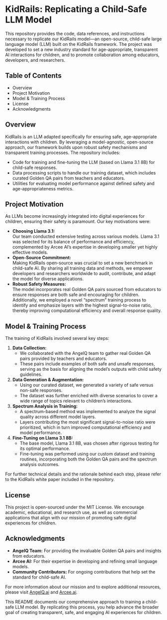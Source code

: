 #  KidRails: Replicating a Child-Safe LLM Model

This repository provides the code, data references, and instructions necessary to replicate our KidRails model—an open-source, child-safe large language model (LLM) built on the  KidRails framework. The project was developed to set a new industry standard for age-appropriate, transparent AI interactions for children, and to promote collaboration among educators, developers, and researchers.

## Table of Contents
- Overview
- Project Motivation
- Model & Training Process
- License
- Acknowledgments

## Overview

KidRails is an LLM adapted specifically for ensuring safe, age-appropriate interactions with children. By leveraging a model-agnostic, open-source approach, our framework builds upon robust safety mechanisms and transparent training processes. The repository includes:
- Code for training and fine-tuning the LLM (based on Llama 3.1 8B) for child-safe responses.
- Data processing scripts to handle our training dataset, which includes curated Golden QA pairs from teachers and educators.
- Utilities for evaluating model performance against defined safety and age-appropriateness metrics.

## Project Motivation

As LLMs become increasingly integrated into digital experiences for children, ensuring their safety is paramount. Our key motivations were:
- **Choosing Llama 3.1:**  
  Our team conducted extensive testing across various models. Llama 3.1 was selected for its balance of performance and efficiency, complemented by Arcee AI’s expertise in developing smaller yet highly effective models.
- **Open-Source Commitment:**  
  Making KidRails open-source was crucial to set a new benchmark in child-safe AI. By sharing all training data and methods, we empower developers and researchers worldwide to audit, contribute, and adapt the model for diverse applications.
- **Robust Safety Measures:**  
  The model incorporates real Golden QA pairs sourced from educators to ensure responses are both safe and encouraging for children. Additionally, we employed a novel “spectrum” training process to identify and emphasize layers with the highest signal-to-noise ratio, thereby improving computational efficiency and overall response quality.

## Model & Training Process

The training of KidRails involved several key steps:
1. **Data Collection:**
   - We collaborated with the AngelQ team to gather real Golden QA pairs provided by teachers and educators.
   - These pairs include examples of both safe and unsafe responses, serving as the basis for aligning the model’s outputs with child safety guidelines.
2. **Data Generation & Augmentation:**
   - Using our curated dataset, we generated a variety of safe versus non-safe responses.
   - The dataset was further enriched with diverse scenarios to cover a wide range of topics relevant to children’s interactions.
3. **Spectrum Analysis in Training:**
   - A spectrum-based method was implemented to analyze the signal quality across different model layers.
   - Layers contributing the most significant signal-to-noise ratio were prioritized, which in turn improved computational efficiency and model performance.
4. **Fine-Tuning on Llama 3.1 8B:**
   - The base model, Llama 3.1 8B, was chosen after rigorous testing for its optimal performance.
   - Fine-tuning was performed using our custom dataset and training routines, incorporating both the Golden QA pairs and the spectrum analysis outcomes.

For further technical details and the rationale behind each step, please refer to the  KidRails white paper included in the repository.

## License

This project is open-sourced under the MIT License. We encourage academic, educational, and research use, as well as commercial applications that align with our mission of promoting safe digital experiences for children.

## Acknowledgments

- **AngelQ Team:** For providing the invaluable Golden QA pairs and insights from educators.
- **Arcee AI:** For their expertise in developing and refining small language models.
- **Community Contributors:** For ongoing contributions that help set the standard for child-safe AI.

For more information about our mission and to explore additional resources, please visit [AngelQ.ai](https://www.angelq.ai/) and [Arcee.ai](https://www.arcee.ai/).

This README documents our comprehensive approach to training a child-safe LLM model. By replicating this process, you help advance the broader goal of creating transparent, safe, and engaging AI experiences for children.
